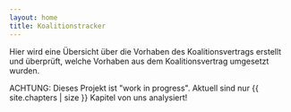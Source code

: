 ```yaml
---
layout: home
title: Koalitionstracker
---
```


Hier wird eine Übersicht über die Vorhaben des Koalitionsvertrags erstellt und überprüft, welche Vorhaben aus dem Koalitionsvertrag umgesetzt wurden.

ACHTUNG: Dieses Projekt ist "work in progress". Aktuell sind nur {{ site.chapters | size }} Kapitel von uns analysiert!

